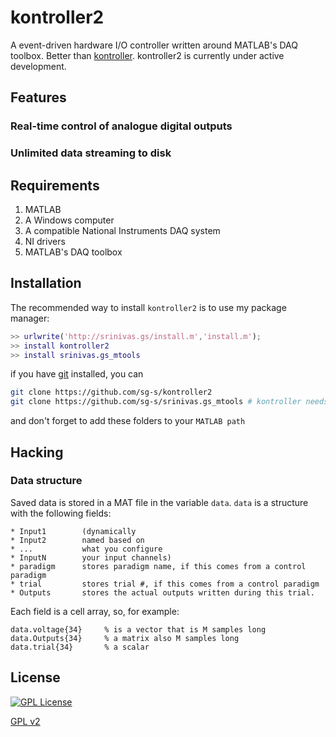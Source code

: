 # kontroller2
A event-driven hardware I/O controller written around MATLAB's DAQ toolbox. Better than [kontroller](https://github.com/sg-s/kontroller). kontroller2 is currently under active development. 

## Features

### Real-time control of analogue digital outputs

### Unlimited data streaming to disk

## Requirements 

1. MATLAB
2. A Windows computer
3. A compatible National Instruments DAQ system
4. NI drivers
5. MATLAB's DAQ toolbox

## Installation

The recommended way to install `kontroller2` is to use my package manager:

```matlab
>> urlwrite('http://srinivas.gs/install.m','install.m'); 
>> install kontroller2
>> install srinivas.gs_mtools
```
if you have [git](http://www.git-scm.com/) installed, you can 

```bash
git clone https://github.com/sg-s/kontroller2
git clone https://github.com/sg-s/srinivas.gs_mtools # kontroller needs this to work
```
and don't forget to add these folders to your `MATLAB path`

## Hacking 

### Data structure 

Saved data is stored in a MAT file in the variable `data`. `data` is a structure with the following fields:
```
* Input1        (dynamically 
* Input2        named based on
* ...           what you configure
* InputN        your input channels)
* paradigm      stores paradigm name, if this comes from a control paradigm 
* trial         stores trial #, if this comes from a control paradigm
* Outputs       stores the actual outputs written during this trial.
```

Each field is a cell array, so, for example:

```
data.voltage{34}     % is a vector that is M samples long
data.Outputs{34}     % a matrix also M samples long
data.trial{34}       % a scalar
```

## License 

[![GPL License](http://img.shields.io/badge/license-GPL-blue.svg?style=flat)](http://opensource.org/licenses/GPL-2.0)

[GPL v2](http://choosealicense.com/licenses/gpl-2.0/#)
